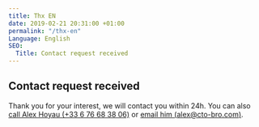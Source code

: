 ```yaml
---
title: Thx EN
date: 2019-02-21 20:31:00 +01:00
permalink: "/thx-en"
Language: English
SEO:
  Title: Contact request received
---
```


## Contact request received

Thank you for your interest, we will contact you within 24h. You can also [call Alex Hoyau (+33 6 76 68 38 06)](tel:+33676683806) or [email him (alex@cto-bro.com)](mailto:alex@cto-bro.com).

